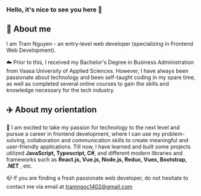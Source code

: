 ### Hello, it's nice to see you here 👋

## 💫 About me

I am Tram Nguyen - an entry-level web developer (specializing in Frontend Web Development).

☁️ Prior to this, I received my Bachelor's Degree in Business Administration from Vaasa University of Applied Sciences. However, I have always been passionate about technology and been self-taught coding in my spare time, as well as completed several online courses to gain the skills and knowledge necessary for the tech industry.

## ✈️ About my orientation

🌱 I am excited to take my passion for technology to the next level and pursue a career in frontend development, where I can use my problem-solving, collaboration and communication skills to create meaningful and user-friendly applications. Till now, I have learned and built some projects utilized <strong>JavaScript, Typescript, C#</strong>, and different modern libraries and frameworks such as <strong>React.js, Vue.js, Node.js, Redux, Vuex, Bootstrap, .NET </strong>, etc.

📪  If you are finding a fresh passionate web developer, do not hesitate to contact me via email at [tramngoc1402@gmail.com](tramngoc1402@gmail.com)
